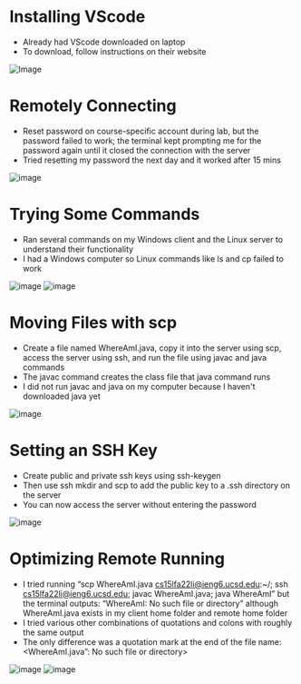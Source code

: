 # Installing VScode
* Already had VScode downloaded on laptop
* To download, follow instructions on their website

![Image](https://lh3.googleusercontent.com/keep-bbsk/AP6BvTTnK3abTbXeAbsYBrscQXUyyLqL4MG38mbn8lBxETK0LcJ3lo3wZOg8neHfdXwdUjAoqwf2KRDuZPJ4P3soPJ1p3BRPK4xxgguvEsrBahTxRfSV=s1600)

# Remotely Connecting
* Reset password on course-specific account during lab, but the password failed to work; the terminal kept prompting me for the password again until it closed the connection with the server
* Tried resetting my password the next day and it worked after 15 mins

![image](https://user-images.githubusercontent.com/55713184/193392159-401237dd-f72c-40b5-a368-310fee10170b.png)

# Trying Some Commands
* Ran several commands on my Windows client and the Linux server to understand their functionality
* I had a Windows computer so Linux commands like ls and cp failed to work

![image](https://user-images.githubusercontent.com/55713184/193391095-adf8c448-bdb9-45f7-b625-0af19aba82d3.png)
![image](https://user-images.githubusercontent.com/55713184/193392185-ff41a838-4043-4a37-953e-682f7cb3733d.png)

# Moving Files with scp
* Create a file named WhereAmI.java, copy it into the server using scp, access the server using ssh, and run the file using javac and java commands
* The javac command creates the class file that java command runs
* I did not run javac and java on my computer because I haven't downloaded java yet

![image](https://user-images.githubusercontent.com/55713184/193392657-86605858-0bcb-4e6a-b258-bb3a989f1127.png)

# Setting an SSH Key
* Create public and private ssh keys using ssh-keygen
* Then use ssh mkdir and scp to add the public key to a .ssh directory on the server
* You can now access the server without entering the password

![image](https://user-images.githubusercontent.com/55713184/193392763-93fe6372-a297-41d0-9ca2-090aff86e35d.png)

# Optimizing Remote Running
* I tried running “scp WhereAmI.java cs15lfa22li@ieng6.ucsd.edu:~/; ssh cs15lfa22li@ieng6.ucsd.edu; javac WhereAmI.java; java WhereAmI” but the terminal outputs: “WhereAmI: No such file or directory” although WhereAmI.java exists in my client home folder and remote home folder
* I tried various other combinations of quotations and colons with roughly the same output
* The only difference was a quotation mark at the end of the file name: <WhereAmI.java”: No such file or directory>

![image](https://user-images.githubusercontent.com/55713184/193393010-8d79c314-9691-4a75-8a72-6010f03d2d9d.png)
![image](https://user-images.githubusercontent.com/55713184/193392986-b507f1d0-943c-429b-9489-474a45e25dea.png)
